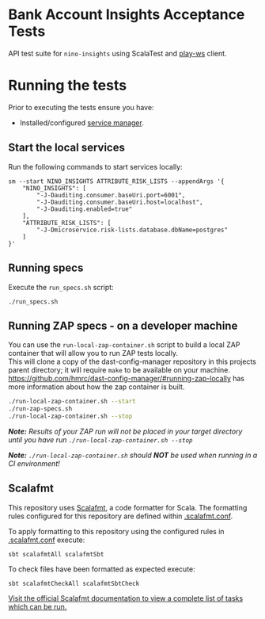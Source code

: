 # Bank Account Insights Acceptance Tests

API test suite for `nino-insights` using ScalaTest and [play-ws](https://github.com/playframework/play-ws) client.

# Running the tests

Prior to executing the tests ensure you have:

- Installed/configured [service manager](https://github.com/hmrc/service-manager).

## Start the local services

Run the following commands to start services locally:

    sm --start NINO_INSIGHTS ATTRIBUTE_RISK_LISTS --appendArgs '{
        "NINO_INSIGHTS": [
            "-J-Dauditing.consumer.baseUri.port=6001",
            "-J-Dauditing.consumer.baseUri.host=localhost",
            "-J-Dauditing.enabled=true"
        ],
        "ATTRIBUTE_RISK_LISTS": [
            "-J-Dmicroservice.risk-lists.database.dbName=postgres"
        ]
    }'

## Running specs

Execute the `run_specs.sh` script:

`./run_specs.sh`

## Running ZAP specs - on a developer machine

You can use the `run-local-zap-container.sh` script to build a local ZAP container that will allow you to run ZAP tests locally.  
This will clone a copy of the dast-config-manager repository in this projects parent directory; it will require `make` to be available on your machine.  
https://github.com/hmrc/dast-config-manager/#running-zap-locally has more information about how the zap container is built.

```bash
./run-local-zap-container.sh --start
./run-zap-specs.sh
./run-local-zap-container.sh --stop
``` 

***Note:** Results of your ZAP run will not be placed in your target directory until you have run `./run-local-zap-container.sh --stop`*

***Note:** `./run-local-zap-container.sh` should **NOT** be used when running in a CI environment!*

## Scalafmt

This repository uses [Scalafmt](https://scalameta.org/scalafmt/), a code formatter for Scala. The formatting rules configured for this repository are defined
within [.scalafmt.conf](.scalafmt.conf).

To apply formatting to this repository using the configured rules in [.scalafmt.conf](.scalafmt.conf) execute:

 ```
 sbt scalafmtAll scalafmtSbt
 ```

To check files have been formatted as expected execute:

 ```
 sbt scalafmtCheckAll scalafmtSbtCheck
 ```

[Visit the official Scalafmt documentation to view a complete list of tasks which can be run.](https://scalameta.org/scalafmt/docs/installation.html#task-keys)
